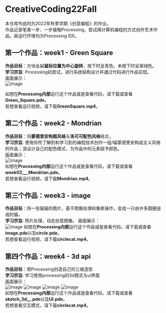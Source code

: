 # CreativeCoding22Fall
本仓库作品均为2022年秋季学期《创意编程》的作业。  
作品记录笔者一步、一步接触Processing，尝试用计算机编程的方式创作艺术作品。故运行环境均为Processing IDE。  

## 第一个作品：week1 - Green Square

**作品目标**：方块会**以鼠标位置为中心旋转**，按下时呈青色，未按下时呈翠绿色。  
**学习宗旨**: Processing初尝试，进行系统结构设计并通过代码进行作品实现。  
画面展示：  
![image](https://github.com/Lia1007/CreativeCoding22Fall/blob/main/ImageSources/Green%20Square%201.png)

如想在**Processing内部**运行这个作品或是查看代码，请下载或查看**Green_Square.pde**。  
若想查看运行视频，请下载**GreenSquare.mp4**。

## 第二个作品：week2 - Mondrian
**作品目标**：将**蒙德里安构图风格**与**洛可可配色风格**结合。  
**学习宗旨**: 使用你所了解到和学习到的编程技术创作一组/幅蒙德里安构成主义风格的作品；请设计自己的配色模式，为作品中的元素赋予颜色。  
画面展示：  
![image](https://github.com/Lia1007/CreativeCoding22Fall/blob/main/ImageSources/Mondrian1.jpg)  
如想在**Processing内部**运行这个作品或是查看代码，请下载或查看**week02___Mondrian.pde**。  
若想查看运行视频，请下载**Mondrian.mp4**。

## 第三个作品：week3 - image

**作品目标**：将一张猫猫的图片，基于图像处理和像素操作，变成一只由许多圆圈组成的猫。  
**学习宗旨**: 照片处理，动态创意图像。
画面展示：  
![image](https://github.com/Lia1007/CreativeCoding22Fall/blob/main/ImageSources/circlecat.png)
如想在**Processing内部**运行这个作品或是查看代码，请下载或查看**image.pde**以及**circle.pde**。  
若想查看运行视频，请下载**circlecat.mp4**。

## 第四个作品：week4 - 3d api

**作品目标**：用Processing创造自己的三维造型   
**学习宗旨**: 学习使用processing的3d模式与ui界面  
画面展示：    
![image](https://github.com/Lia1007/CreativeCoding22Fall/blob/main/ImageSources/3D1.png)
![image](https://github.com/Lia1007/CreativeCoding22Fall/blob/main/ImageSources/3D2.png)
![image](https://github.com/Lia1007/CreativeCoding22Fall/blob/main/ImageSources/3D3.png)
![image](https://github.com/Lia1007/CreativeCoding22Fall/blob/main/ImageSources/3D4.png)  
如想在**Processing内部**运行这个作品或是查看代码，请下载或查看**sketch_3d__.pde**以及**UI.pde**。  
若想查看交互模式，请下载**circlecat.mp4**。
